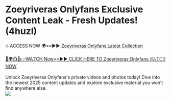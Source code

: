 # Zoeyriveras Onlyfans Exclusive Content Leak - Fresh Updates! (4huzl)

🔥 ACCESS NOW 🌍==►► <a href="https://tinyurl.com/kvy9nzfs" rel="nofollow">Zoeyriveras Onlyfans Latest Collection</a>
<br><br>
[🔴🌍📺📱👉WA𝚃CH Now==►► CLICK HERE TO Zoeyriveras Onlyfans 𝚆𝙰𝚃𝙲𝙷 NOW](https://tinyurl.com/kvy9nzfs)
<br><br>
Unlock Zoeyriveras Onlyfans's private videos and photos today! Dive into the newest 2025 content updates and explore exclusive material you won’t find anywhere else.
<br>
<a href="https://tinyurl.com/kvy9nzfs" rel="nofollow" data-target="animated-image.originalLink"><img src="https://camo.githubusercontent.com/8a4f000d20f83aca3bf7ec5f350d767afa0574a8a352519fd8cfa583a6f93a33/68747470733a2f2f692e696d6775722e636f6d2f644a486b345a712e676966" data-canonical-src="https://i.imgur.com/dJHk4Zq.gif" style="max-width: 100%; display: inline-block;" data-target="animated-image.originalImage"></a>
<br>
